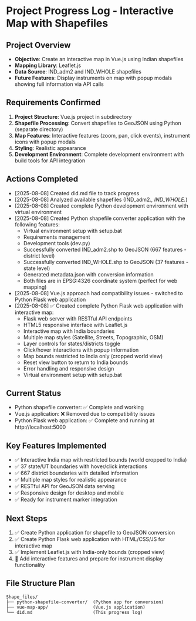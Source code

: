 # Project Progress Log - Interactive Map with Shapefiles

## Project Overview
- **Objective**: Create an interactive map in Vue.js using Indian shapefiles
- **Mapping Library**: Leaflet.js
- **Data Source**: IND_adm2 and IND_WHOLE shapefiles
- **Future Features**: Display instruments on map with popup modals showing full information via API calls

## Requirements Confirmed
1. **Project Structure**: Vue.js project in subdirectory
2. **Shapefile Processing**: Convert shapefiles to GeoJSON using Python (separate directory)
3. **Map Features**: Interactive features (zoom, pan, click events), instrument icons with popup modals
4. **Styling**: Realistic appearance
5. **Development Environment**: Complete development environment with build tools for API integration

## Actions Completed
- [2025-08-08] Created did.md file to track progress
- [2025-08-08] Analyzed available shapefiles (IND_adm2.*, IND_WHOLE.*)
- [2025-08-08] Created complete Python development environment with virtual environment
- [2025-08-08] Created Python shapefile converter application with the following features:
  - Virtual environment setup with setup.bat
  - Requirements management
  - Development tools (dev.py)
  - Successfully converted IND_adm2.shp to GeoJSON (667 features - district level)
  - Successfully converted IND_WHOLE.shp to GeoJSON (37 features - state level)
  - Generated metadata.json with conversion information
  - Both files are in EPSG:4326 coordinate system (perfect for web mapping)
- [2025-08-08] Vue.js approach had compatibility issues - switched to Python Flask web application
- [2025-08-08] ✅ Created complete Python Flask web application with interactive map:
  - Flask web server with RESTful API endpoints
  - HTML5 responsive interface with Leaflet.js
  - Interactive map with India boundaries
  - Multiple map styles (Satellite, Streets, Topographic, OSM)
  - Layer controls for states/districts toggle
  - Click/hover interactions with popup information
  - Map bounds restricted to India only (cropped world view)
  - Reset view button to return to India bounds
  - Error handling and responsive design
  - Virtual environment setup with setup.bat

## Current Status
- Python shapefile converter: ✅ Complete and working
- Vue.js application: ❌ Removed due to compatibility issues
- Python Flask web application: ✅ Complete and running at http://localhost:5000

## Key Features Implemented
- ✅ Interactive India map with restricted bounds (world cropped to India)
- ✅ 37 state/UT boundaries with hover/click interactions
- ✅ 667 district boundaries with detailed information
- ✅ Multiple map styles for realistic appearance
- ✅ RESTful API for GeoJSON data serving
- ✅ Responsive design for desktop and mobile
- ✅ Ready for instrument marker integration

## Next Steps
1. ✅ Create Python application for shapefile to GeoJSON conversion
2. ✅ Create Python Flask web application with HTML/CSS/JS for interactive map
3. ✅ Implement Leaflet.js with India-only bounds (cropped view)
4. 🔄 Add interactive features and prepare for instrument display functionality

## File Structure Plan
```
Shape_files/
├── python-shapefile-converter/  (Python app for conversion)
├── vue-map-app/                 (Vue.js application)
└── did.md                       (This progress log)
```
